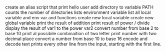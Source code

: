 create an alias
script that print hello user
add directory to variable PATH
counts the number of directories 
lists environment variable
list all local variable and env var and functions
create new local variable
create new global variable
print the result of addition
print result of power / divide 
display the result of var1 to the power var2
convert number from base 2 to base 10
print al possibile combinaition of two letter
print number with two decimal place
convert a number from base 10 to base 16
encode and decode text 
  prints every other line from the input, starting with the first line.
